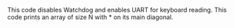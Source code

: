 This code disables Watchdog and enables UART for keyboard reading. This code prints an array of size N with * on its main diagonal.
